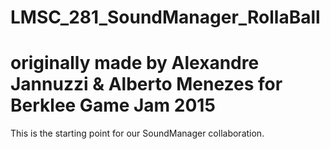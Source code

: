 # LMSC_281_SoundManager_RollaBall
# originally made by Alexandre Jannuzzi & Alberto Menezes for Berklee Game Jam 2015 
This is the starting point for our SoundManager collaboration.
